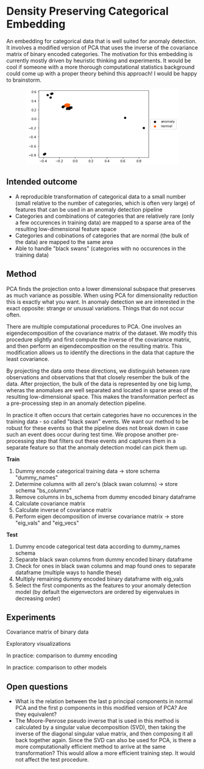
# Density Preserving Categorical Embedding

An embedding for categorical data that is well suited for anomaly detection. It involves a modified version of PCA that uses the inverse of the covariance matrix of binary encoded categories. The motivation for this embedding is currently mostly driven by heuristic thinking and experiments. It would be cool if someone with a more thorough computational statistics background could come up with a proper theory behind this approach! I would be happy to brainstorm.

<p align="center">
  <img width="400" height="200" src="https://raw.githubusercontent.com/bflammers/categorical_embedding/master/images/example.png">
</p>

## Intended outcome

* A reproducible transformation of categorical data to a small number (small relative to the number of categories, which is often very large) of features that can be used in an anomaly detection pipeline
* Categories and combinations of categories that are relatively rare (only a few occurences in training data) are mapped to a sparse area of the resulting low-dimensional feature space
* Categories and cobinations of categories that are normal (the bulk of the data) are mapped to the same area 
* Able to handle "black swans" (categories with no occurences in the training data)

## Method

PCA finds the projection onto a lower dimensional subspace that preserves as much variance as possible. When using PCA for dimensionality reduction this is exactly what you want. In anomaly detection we are interested in the exact opposite: strange or unusual variations. Things that do not occur often. 

There are multiple computational procedures to PCA. One involves an eigendecomposition of the covariance matrix of the dataset. We modify this procedure slightly and first compute the inverse of the covariance matrix, and then perform an eigendecomposition on the resulting matrix. This modification allows us to identify the directions in the data that capture the least covariance. 

By projecting the data onto these directions, we distinguish between rare observations and observations that that closely resember the bulk of the data. After projection, the bulk of the data is represented by one big lump, wheras the anomalues are well separated and located in sparse areas of the resulting low-dimensional space. This makes the transformation perfect as a pre-processing step in an anomaly detection pipeline.

In practice it often occurs that certain categories have no occurences in the training data - so called "black swan" events. We want our method to be robust for these events so that the pipeline does not break down in case such an event does occur during test time. We propose another pre-processing step that filters out these events and captures them in a separate feature so that the anomaly detection model can pick them up. 

**Train**
1. Dummy encode categorical training data &#8594; store schema "dummy_names"
2. Determine columns with all zero's (black swan columns) &#8594; store schema "bs_columns"
3. Remove columns in bs_schema from dummy encoded binary dataframe
4. Calculate covariance matrix
5. Calculate inverse of covariance matrix
6. Perform eigen decomposition of inverse covariance matrix &#8594; store "eig_vals" and "eig_vecs"

**Test**
1. Dummy encode categorical test data according to dummy_names schema
2. Separate black swan columns from dummy encoded binary dataframe
3. Check for ones in black swan columns and map found ones to separate dataframe (multiple ways to handle these)
4. Multiply remaining dummy encoded binary dataframe with eig_vals
5. Select the first components as the features to your anomaly detection model (by default the eigenvectors are ordered by eigenvalues in decreasing order) 

## Experiments

Covariance matrix of binary data

Exploratory visualizations

In practice: comparison to dummy encoding

In practice: comparison to other models

## Open questions

* What is the relation between the last p principal components in normal PCA and the first p components in this modified version of PCA? Are they equivalent?
* The Moore-Penrose pseudo inverse that is used in this method is calculated by a singular value decomposition (SVD), then taking the inverse of the diagonal singular value matrix, and then composing it all back together again. Since the SVD can also be used for PCA, is there a more computationally efficient method to arrive at the same transformation? This would allow a more efficient training step. It would not affect the test procedure. 

